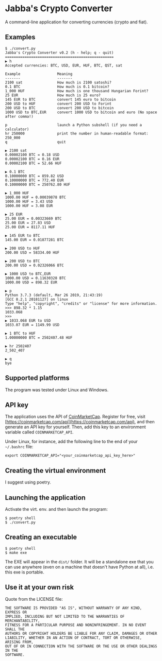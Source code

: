 Jabba's Crypto Converter
========================

A command-line application for converting currencies (crypto and fiat).

Examples
--------

```
$ ./convert.py
Jabba's Crypto Converter v0.2 (h - help; q - quit)
==================================================
▶ h
Accepted currencies: BTC, USD, EUR, HUF, BTC, QST, sat

Example                 Meaning
-------                 -------
2100 sat                How much is 2100 satoshi?
0.1 BTC                 How much is 0.1 bitcoin?
1_000 HUF               How much is one thousand Hungarian Forint?
25 EUR                  How much is 25 euro?
145 EUR to BTC          convert 145 euro to bitcoin
200 USD to HUF          convert 200 USD to Forint
200 USD to BTC          convert 200 USD to bitcoin
1000 USD to BTC,EUR     convert 1000 USD to bitcoin and euro (No space after comma!)

p                       launch a Python subshell (if you need a calculator)
hr 250000               print the number in human-readable format: 250_000
q                       quit

▶ 2100 sat
0.00002100 BTC = 0.18 USD
0.00002100 BTC = 0.16 EUR
0.00002100 BTC = 52.66 HUF

▶ 0.1 BTC
0.10000000 BTC = 859.82 USD
0.10000000 BTC = 772.40 EUR
0.10000000 BTC = 250762.80 HUF

▶ 1_000 HUF
1000.00 HUF = 0.00039878 BTC
1000.00 HUF = 3.43 USD
1000.00 HUF = 3.08 EUR

▶ 25 EUR
25.00 EUR = 0.00323669 BTC
25.00 EUR = 27.83 USD
25.00 EUR = 8117.11 HUF

▶ 145 EUR to BTC
145.00 EUR = 0.01877281 BTC

▶ 200 USD to HUF
200.00 USD = 58334.00 HUF

▶ 200 USD to BTC
200.00 USD = 0.02326066 BTC

▶ 1000 USD to BTC,EUR
1000.00 USD = 0.11630328 BTC
1000.00 USD = 898.32 EUR

▶ p
Python 3.7.3 (default, Mar 26 2019, 21:43:19)
[GCC 8.2.1 20181127] on linux
Type "help", "copyright", "credits" or "license" for more information.
>>> 898.32 * 1.15
1033.068
>>>
▶ 1033.068 EUR to USD
1033.07 EUR = 1149.99 USD

▶ 1 BTC to HUF
1.00000000 BTC = 2502407.48 HUF

▶ hr 2502407
2_502_407

▶ q
bye
```

Supported platforms
-------------------

The program was tested under Linux and Windows.

API key
-------

The application uses the API of [CoinMarketCap](https://coinmarketcap.com/). Register for free, visit [https://coinmarketcap.com/api](https://coinmarketcap.com/api), and then generate an API key for yourself. Then, add this key to an environment variable called ``COINMARKETCAP_API``.

Under Linux, for instance, add the following line to the end of your ``~/.bashrc`` file:

```
export COINMARKETCAP_API="<your_coinmarketcap_api_key_here>"
```

Creating the virtual environment
--------------------------------

I suggest using poetry.

Launching the application
-------------------------

Activate the virt. env. and then launch the program:

    $ poetry shell
    $ ./convert.py

Creating an executable
----------------------

    $ poetry shell
    $ make exe

The EXE will appear in the `dist/` folder. It will be a standalone exe that you can use anywhere (even on a machine that doesn't have Python at all), i.e. this exe is portable.

Use it at your own risk
-----------------------

Quote from the LICENSE file:

```
THE SOFTWARE IS PROVIDED "AS IS", WITHOUT WARRANTY OF ANY KIND, EXPRESS OR
IMPLIED, INCLUDING BUT NOT LIMITED TO THE WARRANTIES OF MERCHANTABILITY,
FITNESS FOR A PARTICULAR PURPOSE AND NONINFRINGEMENT. IN NO EVENT SHALL THE
AUTHORS OR COPYRIGHT HOLDERS BE LIABLE FOR ANY CLAIM, DAMAGES OR OTHER
LIABILITY, WHETHER IN AN ACTION OF CONTRACT, TORT OR OTHERWISE, ARISING FROM,
OUT OF OR IN CONNECTION WITH THE SOFTWARE OR THE USE OR OTHER DEALINGS IN THE
SOFTWARE.
```

